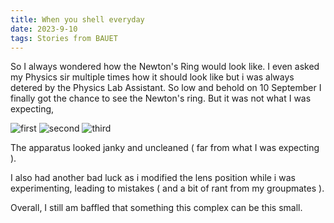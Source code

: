 ```yaml
---
title: When you shell everyday
date: 2023-9-10
tags: Stories from BAUET
---
```


So I always wondered how the Newton's Ring would look like. I even asked my Physics sir multiple times how it should look like but i was always detered by the Physics Lab Assistant. So low and behold on 10 September I finally got the chance to see the Newton's ring. But it was not what I was expecting,

![first](./1.avif)
![second](./2.avif)
![third](./3.avif)


The apparatus looked janky and uncleaned ( far from what I was expecting ). 

I also had another bad luck as i modified the lens position while i was experimenting, leading to mistakes ( and a bit of rant from my groupmates ).

Overall, I still am baffled that something this complex can be this small.